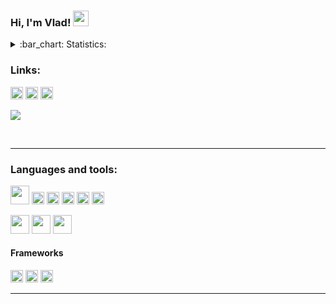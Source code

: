 ### Hi, I'm Vlad! <img src="https://media.giphy.com/media/hvRJCLFzcasrR4ia7z/giphy.gif" width="25px">

<details>
  <summary>:bar_chart: Statistics:</summary>
  <img alight="left" alt="Top Langs" src="https://github-readme-stats.vercel.app/api/top-langs/?username=voropaevv&layout=compact&bg_color=60,5263ff,002f75&title_color=f0f6ff&text_color=6ed9fa&border_radius=10" />
  <br />
  <img alight="left" alt="GitHub stats" src="https://github-readme-stats.vercel.app/api?username=voropaevv&line_height=30&show_icons=true&bg_color=60,5263ff,002f75&title_color=f0f6ff&text_color=6ed9fa&icon_color=2dfcfc&show_icons=true&border_radius=10" />
</details>
  
### Links:

<a href="https://www.facebook.com/profile.php?id=100005282805777"><img height="20" src="https://img.shields.io/badge/Facebook-1877F2?style=for-the-badge&logo=facebook&logoColor=white"></a> <a href="https://vk.com/drftd"><img height="20" src="https://img.shields.io/badge/вконтакте-%232E87FB.svg?&style=for-the-badge&logo=vk&logoColor=white"></a> <a href="https://www.kaggle.com/vvd0ai"><img height="20" src="https://img.shields.io/badge/Kaggle-20BEFF?style=for-the-badge&logo=Kaggle&logoColor=white"></a>

![](https://visitor-badge.glitch.me/badge?page_id=voropaevv.voropaevv)

<br/>

---

### Languages and tools:

<img height="30" src="https://img.shields.io/badge/Python-FFD43B?style=for-the-badge&logo=python&logoColor=darkgreen"> <img height="20" src="https://img.shields.io/badge/Numpy-777BB4?style=for-the-badge&logo=numpy&logoColor=white"> <img height="20" src="https://img.shields.io/badge/Pandas-2C2D72?style=for-the-badge&logo=pandas&logoColor=white"> <img height="20" src="https://img.shields.io/badge/scikit_learn-F7931E?style=for-the-badge&logo=scikit-learn&logoColor=white"> <img height="20" src="https://img.shields.io/badge/Plotly-239120?style=for-the-badge&logo=plotly&logoColor=white"> <img height="20" src="https://img.shields.io/badge/TensorFlow-FF6F00?style=for-the-badge&logo=TensorFlow&logoColor=white">

<img height="30" src="https://img.shields.io/badge/MySQL-00000F?style=for-the-badge&logo=mysql&logoColor=white">

<img height="30" src="https://img.shields.io/badge/R-276DC3?style=for-the-badge&logo=r&logoColor=white">

<img height="30" src="https://img.shields.io/badge/C%2B%2B-00599C?style=for-the-badge&logo=c%2B%2B&logoColor=white">

#### Frameworks
<img height="20" src="https://img.shields.io/badge/Jupyter-F37626.svg?&style=for-the-badge&logo=Jupyter&logoColor=white"> <img height="20" src="https://img.shields.io/badge/OpenCV-27338e?style=for-the-badge&logo=OpenCV&logoColor=white"> <img height="20" src="https://img.shields.io/badge/Git-F05032?style=for-the-badge&logo=git&logoColor=white">

---
